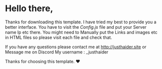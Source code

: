 # Hello there,

Thanks for downloading this template.
I have tried my best to provide you a better interface. You have to visit the *Config.js* file and put your Server name Ip etc there.
You might need to Manually put the Links and images etc in HTML files so please visit each file and check that.

If you have any questions please contact me at http://justhaider.site or Message me on Discord My username : _justhaider


Thanks for choosing this template. ❤